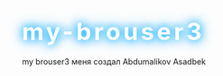 # my-brouser3
my brouser3 меня создал Abdumalikov Asadbek 
<!DOCTYPE html>
<html lang="ru">
<head>
    <meta charset="UTF-8">
    <meta name="viewport" content="width=device-width, initial-scale=1.0">
    <title>Браузер "riki"</title>
    <style>
        @import url('https://fonts.googleapis.com/css2?family=Poppins:wght@700&display=swap');

        body {
            font-family: -apple-system, BlinkMacSystemFont, "Segoe UI", Roboto, Helvetica, Arial, sans-serif;
            background-color: #121212;
            color: #e0e0e0;
            display: flex;
            flex-direction: column;
            justify-content: center;
            align-items: center;
            height: 100vh;
            margin: 0;
            text-align: center;
            overflow: hidden;
            position: relative;
        }

        body::before {
            content: '';
            position: absolute;
            top: 0;
            left: 0;
            width: 100%;
            height: 100%;
            background-image: url('https://images.unsplash.com/photo-1519681393784-d120267933ba?q=80&w=1740&auto=format&fit=crop&ixlib=rb-4.0.3&ixid=M3wxMjA3fDB8MHxwaG90by1wYWdlfHx8fGVufDB8fHx8fA%3D%3D');
            background-size: cover;
            background-position: center;
            filter: brightness(0.6) blur(3px);
            z-index: -1;
            animation: background-zoom 20s infinite alternate;
        }

        @keyframes background-zoom {
            0% { transform: scale(1); }
            100% { transform: scale(1.1); }
        }

        .container {
            display: flex;
            flex-direction: column;
            align-items: center;
            gap: 20px;
            background: rgba(0, 0, 0, 0.4);
            padding: 40px;
            border-radius: 20px;
            backdrop-filter: blur(10px);
            box-shadow: 0 10px 30px rgba(0, 0, 0, 0.7);
            transform: perspective(1000px) rotateX(10deg);
            transition: transform 0.5s cubic-bezier(0.68, -0.55, 0.27, 1.55);
        }

        .container:hover {
            transform: perspective(1000px) rotateX(0deg);
        }

        h1 {
            font-family: 'Poppins', sans-serif;
            font-size: 3em;
            color: #ffffff;
            text-shadow: 0 0 15px #00aaff, 0 0 25px #00aaff;
            letter-spacing: 5px;
            margin-bottom: 20px;
            transform-style: preserve-3d;
            animation: text-pop 2s cubic-bezier(0.68, -0.55, 0.27, 1.55) infinite;
        }

        @keyframes text-pop {
            0% { transform: translateZ(0); }
            50% { transform: translateZ(20px); }
            100% { transform: translateZ(0); }
        }

        .search-bar {
            width: 500px;
            max-width: 90%;
            display: flex;
            border-radius: 25px;
            overflow: hidden;
            background-color: rgba(44, 44, 44, 0.8);
            box-shadow: 0 4px 15px rgba(0, 0, 0, 0.5);
            border: 1px solid rgba(255, 255, 255, 0.1);
        }

        .search-bar input {
            flex-grow: 1;
            border: none;
            outline: none;
            padding: 15px 20px;
            font-size: 16px;
            background-color: transparent;
            color: #e0e0e0;
        }

        .search-bar button {
            border: none;
            background-color: #0077b6;
            color: #e0e0e0;
            padding: 0 20px;
            cursor: pointer;
            transition: background-color 0.3s;
        }

        .search-bar button:hover {
            background-color: #00b4d8;
        }

        .links {
            display: flex;
            gap: 20px;
            margin-top: 20px;
        }

        .link-item {
            display: flex;
            flex-direction: column;
            align-items: center;
            text-decoration: none;
            color: inherit;
            transition: transform 0.2s, box-shadow 0.2s;
            position: relative;
        }

        .link-item:hover {
            transform: scale(1.1) translateY(-5px);
            box-shadow: 0 10px 20px rgba(0, 0, 0, 0.5);
        }

        .link-item img {
            width: 60px;
            height: 60px;
            border-radius: 15px;
            object-fit: cover;
            border: 2px solid #00aaff;
            box-shadow: 0 0 15px rgba(0, 170, 255, 0.5);
        }

        .link-item span {
            margin-top: 8px;
            font-size: 14px;
            color: #a0a0a0;
            text-shadow: 1px 1px 2px #000;
        }
    </style>
</head>
<body>

    <div class="container">
        <h1>Браузер "Реки"</h1>
        <div class="search-bar">
            <input type="text" id="searchInput" placeholder="Поиск в Google, YouTube или Telegram...">
            <button onclick="performSearch()">Искать</button>
        </div>

        <div class="links">
            <a href="https://www.google.com" class="link-item">
                <img src="https://www.google.com/s2/favicons?domain=google.com" alt="Google">
                <span>Google</span>
            </a>
            <a href="https://www.youtube.com" class="link-item">
                <img src="https://www.google.com/s2/favicons?domain=youtube.com" alt="YouTube">
                <span>YouTube</span>
            </a>
            <a href="https://www.instagram.com" class="link-item">
                <img src="https://www.google.com/s2/favicons?domain=instagram.com" alt="Instagram">
                <span>Instagram</span>
            </a>
            <a href="https://web.telegram.org" class="link-item">
                <img src="https://www.google.com/s2/favicons?domain=telegram.org" alt="Telegram">
                <span>Telegram</span>
            </a>
        </div>
    </div>

    <script>
        function performSearch() {
            const query = document.getElementById('searchInput').value;
            if (query) {
                // Если пользователь ищет на YouTube или Telegram, перенаправляем туда
                if (query.toLowerCase().includes('youtube')) {
                    window.location.href = `https://www.youtube.com/results?search_query=${encodeURIComponent(query)}`;
                } else if (query.toLowerCase().includes('telegram')) {
                    window.location.href = `https://web.telegram.org/a/#?q=${encodeURIComponent(query)}`;
                } else {
                    // В остальных случаях ищем в Google
                    window.location.href = `https://www.google.com/search?q=${encodeURIComponent(query)}`;
                }
            }
        }

        document.getElementById('searchInput').addEventListener('keypress', function(event) {
            if (event.key === 'Enter') {
                performSearch();
            }
        });
    </script>

</body>
</html>

